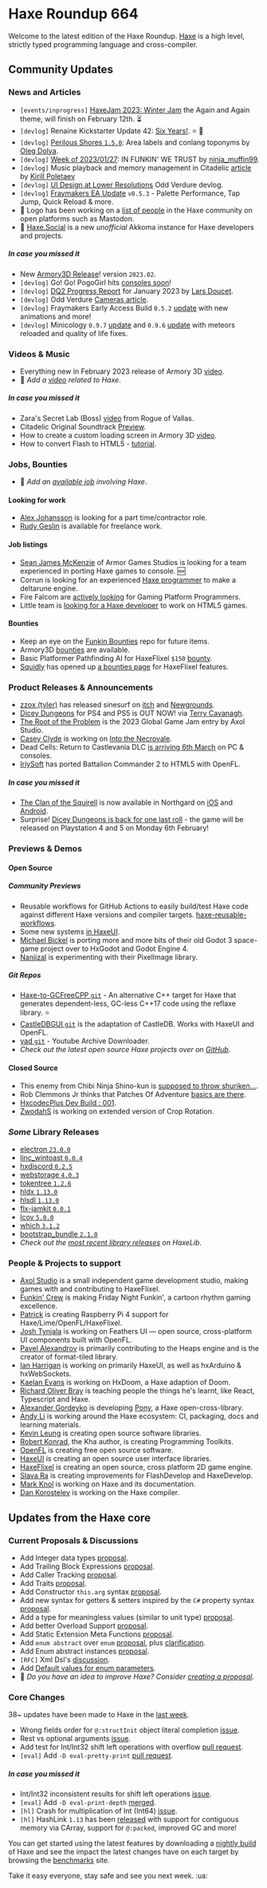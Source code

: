 [_template]: ../templates/roundup.html
[date]: / "2023-02-09 10:01:00"
[modified]: / "2023-02-09 10:28:00"
[published]: / "2023-02-09 12:00:00"
[description]: / "The latest news covering the Haxe community, featuring upcoming talks, the latest HaxeLib releases, game previews and lots more!"
[author]: https://twitter.com/teormech "Alexander Hohlov"
[contributor]: https://github.com/sebthom "Sebastian Thomschke"
[contributor]: https://twitter.com/skial "skial"

# Haxe Roundup 664

Welcome to the latest edition of the Haxe Roundup. [Haxe](http://haxe.org/?ref=haxe.io) is a high level, strictly typed programming language and cross-compiler.

## Community Updates

### News and Articles

-  `[events/inprogress]` [HaxeJam 2023: Winter Jam](https://itch.io/jam/haxejam-2023-winter-jam) the Again and Again theme, will finish on February 12th. :hourglass_flowing_sand:
- `[devlog]` Renaine Kickstarter Update 42: [Six Years!](https://www.kickstarter.com/projects/585676804/renaine-a-game-about-overcoming-failure/posts/3726996). :star: :tada:
- `[devlog]` [Perilous Shores `1.5.0`](https://www.patreon.com/posts/78135972): Area labels and conlang toponyms by [Oleg Dolya](https://twitter.com/watawatabou/status/1621302218375708676).
- `[devlog]` [Week of 2023/01/27](https://funkincrew.github.io/funkBlog/blog/2023-02-03/): IN FUNKIN' WE TRUST by [ninja_muffin99](https://twitter.com/ninja_muffin99/status/1621709283627761667).
- `[devlog]` Music playback and memory management in Citadelic [article](https://kircode.com/en/post/music-playback-and-memory-management-in-citadelic) by [Kirill Poletaev](https://twitter.com/kircode/status/1621814015084077057)
- `[devlog]` [UI Design at Lower Resolutions](https://bitdecaygames.itch.io/odd-verdure/devlog/486423/ui-design-at-lower-resolutions) Odd Verdure devlog.
- `[devlog]` [Fraymakers EA Update](https://store.steampowered.com/news/app/1420350/view/3657521257917606101) `v0.5.3` - Palette Performance, Tap Jump, Quick Reload & more.
- :pushpin: Logo has been working on a [list of people](https://gist.github.com/logo4poop/fadba8956b7196d61a865e8f47cffe43) in the Haxe community on open platforms such as Mastodon.
- :pushpin: [Haxe.Social](https://haxe.social/) is a new _unofficial_ Akkoma instance for Haxe developers and projects.

##### _In case you missed it_
- New [Armory3D Release](https://armory3d.org/notes#2023.02)! version `2023.02`.
- `[devlog]` Go! Go! PogoGirl hits [consoles soon](https://www.ohsat.com/post/pogogirl-hits-consoles-soon/)!
- `[devlog]` [DQ2 Progress Report](https://www.fortressofdoors.com/dq2-progress-report-for-january-2022/) for January 2023 by [Lars Doucet](https://twitter.com/larsiusprime/status/1620887017176326145).
- `[devlog]` Odd Verdure [Cameras article](https://bitdecaygames.itch.io/odd-verdure/devlog/481096/cameras).
- `[devlog]` Fraymakers Early Access Build `0.5.2` [update](https://store.steampowered.com/news/app/1420350/view/3646261624483428872) with new animations and more!
- `[devlog]` Minicology `0.9.7` [update](https://store.steampowered.com/news/app/1471700/view/3640632759297637089) and `0.9.6` [update](https://store.steampowered.com/news/app/1471700/view/3656394723655882182) with meteors reloaded and quality of life fixes.

### Videos & Music

- Everything new in February 2023 release of Armory 3D [video](https://www.youtube.com/watch?v=KrzHI_xYlMA&widget_referrer=haxe.io).
- :memo: _Add a [video](https://github.com/skial/haxe.io/labels/video) related to Haxe_.

##### _In case you missed it_

- Zara's Secret Lab (Boss) [video](https://www.youtube.com/watch?v=kJ4iIfptA9U&widget_referrer=haxe.io) from Rogue of Vallas.
- Citadelic Original Soundtrack [Preview](https://www.youtube.com/watch?v=_tsbRrFMR-s&widget_referrer=haxe.io).
- How to create a custom loading screen in Armory 3D [video](https://www.youtube.com/watch?v=lSgbZNBQwkc&widget_referrer=haxe.io).
- How to convert Flash to HTML5 - [tutorial](https://www.youtube.com/watch?v=JTJqxXVB6rU&widget_referrer=haxe.io).

### Jobs, Bounties

- :memo: _Add an [available job](https://github.com/skial/haxe.io/labels/jobs) involving Haxe_.

#### Looking for work

- [Alex Johansson](https://twitter.com/alexvscoding/status/1621139055282126849) is looking for a part time/contractor role.
- [Rudy Geslin](https://github.com/kLabz) is available for freelance work.

#### Job listings

- [Sean James McKenzie](https://twitter.com/baconandgames/status/1620835229937307653) of Armor Games Studios is looking for a team experienced in porting Haxe games to console. :new:
- Corrun is looking for an experienced [Haxe programmer](https://community.haxe.org/t/paid-work-looking-for-an-experienced-haxe-programmer-to-make-a-deltarune-engine/3793?u=skial) to make a deltarune engine.
- Fire Falcom are [actively looking](https://community.haxe.org/t/fire-falcom-is-actively-looking-for-gaming-platform-programmers/3685?u=skial) for Gaming Platform Programmers.
- Little team is [looking for a Haxe developer](https://gamedev.ru/job/forum/?id=264871) to work on HTML5 games.

#### Bounties
- Keep an eye on the [Funkin Bounties](https://github.com/FunkinCrew/funkinBounties) repo for future items.
- Armory3D [bounties](https://github.com/armory3d/armory/labels/bounty) are available.
- Basic Platformer Pathfinding AI for HaxeFlixel `$150` [bounty](https://github.com/chosencharacters/squidBounties/issues/5).
- [Squidly](https://twitter.com/squuuidly/status/1243925472121151488) has opened up [a bounties page](https://github.com/chosencharacters/squidBounties) for HaxeFlixel features.

### Product Releases & Announcements

- [zzox (tyler)](https://twitter.com/zzo__x/status/1623130649765855234) has released sinesurf on [itch](https://zzox.itch.io/sinesurf) and [Newgrounds](https://www.newgrounds.com/portal/view/873482).
- [Dicey Dungeons](https://store.playstation.com/en-gb/product/EP7425-PPSA05370_00-DICEYDUNGEONS000) for PS4 and PS5 is OUT NOW! via [Terry Cavanagh](https://twitter.com/terrycavanagh/status/1622551864465039360).
- [The Root of the Problem](https://axolstudio.itch.io/the-root-of-the-problem) is the 2023 Global Game Jam entry by Axol Studio.
- [Casey Clyde](https://discord.com/channels/162395145352904705/1072046131984474142/1072046131984474142) is working on [Into the Necrovale](https://store.steampowered.com/app/1717090/Into_the_Necrovale/).
- Dead Cells: Return to Castlevania DLC [is arriving 6th March](https://twitter.com/motiontwin/status/1623447320787296258) on PC & consoles.
- [IriySoft](https://twitter.com/IriySoft/status/1622608375023382530) has ported Battalion Commander 2 to HTML5 with OpenFL.

##### _In case you missed it_

- [The Clan of the Squirell](https://twitter.com/Playdigious/status/1620421769864568839) is now available in Northgard on [iOS](https://apps.apple.com/us/app/northgard/id1533979882) and [Android](https://play.google.com/store/apps/details?id=com.playdigious.northgard).
- Surprise! [Dicey Dungeons is back for one last roll](https://twitter.com/terrycavanagh/status/1620423822532026371) - the game will be released on Playstation 4 and 5 on Monday 6th February!

### Previews & Demos

#### Open Source

##### Community Previews

- Reusable workflows for GitHub Actions to easily build/test Haxe code against different Haxe versions and compiler targets. [haxe-reusable-workflows](https://github.com/vegardit/haxe-reusable-workflows/).
- Some new systems [in HaxeUI](https://twitter.com/IanHarrigan1982/status/1622650707345014788).
- [Michael Bickel](https://twitter.com/dazKind/status/1622735178522103810) is porting more and more bits of their old Godot 3 space-game project over to HxGodot and Godot Engine 4.
- [Nanjizal](https://twitter.com/Nanjizal_net/status/1622716259002449935) is experimenting with their PixelImage library.

##### _Git Repos_

- [Haxe-to-GCFreeCPP `git`](https://github.com/RobertBorghese/Haxe-to-GCFreeCPP) - An alternative C++ target for Haxe that generates dependent-less, GC-less C++17 code using the reflaxe library. :star:
- [CastleDBGUI `git`](https://github.com/Shallowmallow/CastleDBGUI) is the adaptation of CastleDB. Works with HaxeUI and OpenFL.
- [yad `git`](https://github.com/GrowtopiaFli/yad) - Youtube Archive Downloader.
- _Check out the latest open source Haxe projects over on [GitHub][latest github]_.

#### Closed Source

- This enemy from Chibi Ninja Shino-kun is [supposed to throw shuriken...](https://twitter.com/ohsat_games/status/1621955188574638080).
- Rob Clemmons Jr thinks that Patches Of Adventure [basics are there](https://twitter.com/RobClemmonsJr/status/1622146685752283137).
- [HxcodecPlus Dev Build : 001](https://twitter.com/Rapper_GF_Dev/status/1622510191030706178).
- [ZwodahS](https://discord.com/channels/162395145352904705/1070564912469921906/1070564912469921906) is working on extended version of Crop Rotation.

### _Some_ Library Releases

- [electron `23.0.0`](https://lib.haxe.org/p/electron)
- [linc_wintoast `0.0.4`](https://lib.haxe.org/p/linc_wintoast)
- [hxdiscord `0.2.5`](https://lib.haxe.org/p/hxdiscord)
- [webstorage `4.0.3`](https://lib.haxe.org/p/webstorage)
- [tokentree `1.2.6`](https://lib.haxe.org/p/tokentree)
- [hldx `1.13.0`](https://lib.haxe.org/p/hldx)
- [hlsdl `1.13.0`](https://lib.haxe.org/p/hlsdl)
- [flx-jamkit `0.0.1`](https://lib.haxe.org/p/flx-jamkit)
- [lcov `5.0.0`](https://lib.haxe.org/p/lcov)
- [which `3.1.2`](https://lib.haxe.org/p/which)
- [bootstrap_bundle `2.1.0`](https://lib.haxe.org/p/bootstrap_bundle)
- _Check out the [most recent library releases](https://lib.haxe.org/recent/) on HaxeLib_.

### People & Projects to support

- [Axol Studio](https://axolstudio.com/) is a small independent game development studio, making games with and contributing to HaxeFlixel.
- [Funkin' Crew](https://ninja-muffin24.itch.io/funkin) is making Friday Night Funkin', a cartoon rhythm gaming excellence.
- [Patrick](https://www.patreon.com/gepatto) is creating Raspberry Pi 4 support for Haxe/Lime/OpenFL/HaxeFlixel.
- [Josh Tynjala](https://github.com/sponsors/joshtynjala) is working on Feathers UI — open source, cross-platform UI components built with OpenFL.
- [Pavel Alexandrov](https://ko-fi.com/yanrishatum) is primarily contributing to the Heaps engine and is the creator of format-tiled library.
- [Ian Harrigan](https://github.com/sponsors/ianharrigan) is working on primarily HaxeUI, as well as hxArduino & hxWebSockets.
- [Kaelan Evans](https://github.com/sponsors/kevansevans) is working on HxDoom, a Haxe adaption of Doom.
- [Richard Oliver Bray](https://ko-fi.com/richardoliverbray) is teaching people the things he's learnt, like React, Typescript and Haxe.
- [Alexander Gordeyko](https://www.patreon.com/axgord) is developing [Pony](https://github.com/AxGord/Pony), a Haxe open-cross-library.
- [Andy Li](https://github.com/users/andyli/sponsorship) is working around the Haxe ecosystem: CI, packaging, docs and learning materials.
- [Kevin Leung](https://www.patreon.com/kevinresol) is creating open source software libraries.
- [Robert Konrad](https://www.patreon.com/RobDangerous), the Kha author, is creating Programming Toolkits.
- [OpenFL](https://www.patreon.com/openfl) is creating free open source software.
- [HaxeUI](https://www.patreon.com/haxeui) is creating an open source user interface libraries.
- [HaxeFlixel](https://www.patreon.com/haxeflixel) is creating an open source, cross platform 2D game engine.
- [Slava Ra](https://www.patreon.com/slavara) is creating improvements for FlashDevelop and HaxeDevelop.
- [Mark Knol](https://www.patreon.com/markknol) is working on Haxe and its documentation.
- [Dan Korostelev](https://www.patreon.com/nadako) is working on the Haxe compiler.

## Updates from the Haxe core

### Current Proposals & Discussions

- Add Integer data types [proposal](https://github.com/HaxeFoundation/haxe-evolution/pull/101).
- Add Trailing Block Expressions [proposal](https://github.com/HaxeFoundation/haxe-evolution/pull/100).
- Add Caller Tracking [proposal](https://github.com/HaxeFoundation/haxe-evolution/pull/99).
- Add Traits [proposal](https://github.com/HaxeFoundation/haxe-evolution/pull/98).
- Add Constructor `this.arg` syntax [proposal](https://github.com/HaxeFoundation/haxe-evolution/pull/97).
- Add new syntax for getters & setters inspired by the `C#` property syntax [proposal](https://github.com/HaxeFoundation/haxe-evolution/pull/96).
- Add a type for meaningless values (similar to unit type) [proposal](https://github.com/HaxeFoundation/haxe-evolution/pull/95).
- Add better Overload Support [proposal](https://github.com/HaxeFoundation/haxe-evolution/pull/93).
- Add Static Extension Meta Functions [proposal](https://github.com/HaxeFoundation/haxe-evolution/pull/91).
- Add `enum abstract` over `enum` [proposal](https://github.com/HaxeFoundation/haxe-evolution/pull/87), plus [clarification](https://github.com/HaxeFoundation/haxe-evolution/pull/87#issuecomment-935339089).
- Add Enum abstract instances [proposal](https://github.com/HaxeFoundation/haxe-evolution/pull/86).
- `[RFC]` Xml Dsl's [discussion](https://github.com/HaxeFoundation/haxe-evolution/issues/60).
- Add [Default values for enum parameters](https://github.com/HaxeFoundation/haxe-evolution/issues/27).
- :memo: _Do you have an idea to improve Haxe? Consider [creating a proposal]._

### Core Changes

38~ updates have been made to Haxe in the [last week][last week newurl].

- Wrong fields order for `@:structInit` object literal completion [issue](https://github.com/HaxeFoundation/haxe/issues/10958).
- Rest vs optional arguments [issue](https://github.com/HaxeFoundation/haxe/issues/10955).
- Add test for Int/Int32 shift left operations with overflow [pull request](https://github.com/HaxeFoundation/haxe/pull/10962).
- `[eval]` Add `-D eval-pretty-print` [pull request](https://github.com/HaxeFoundation/haxe/pull/10963).

##### _In case you missed it_

- Int/Int32 inconsistent results for shift left operations [issue](https://github.com/HaxeFoundation/haxe/issues/10943).
- `[eval]` Add `-D eval-print-depth` [merged](https://github.com/HaxeFoundation/haxe/pull/10952).
- `[hl]` Crash for multiplication of Int (Int64) [issue](https://github.com/HaxeFoundation/haxe/issues/10942).
- `[hl]` HashLink `1.13` has been [released](https://github.com/HaxeFoundation/hashlink/releases/tag/1.13) with support for contiguous memory via CArray, support for `@:packed`, improved GC and more!

You can get started using the latest features by downloading a [nightly build] of Haxe and see the impact the latest changes have on each target by browsing the [benchmarks] site.

Take it easy everyone, stay safe and see you next week. :ua:

[benchmarks]: https://benchs.haxe.org/
[nightly build]: http://build.haxe.org
[creating a proposal]: https://github.com/HaxeFoundation/haxe-evolution
[last week]: https://github.com/search?q=closed:2023-02-02..2023-02-09+org:haxefoundation+is:closed
[last week newurl]: https://github.com/search?q=updated:%3E2023-02-02+org:haxefoundation
[latest github]: https://github.com/search?o=desc&q=created:%22%3E+2023-02-02%22+language:Haxe&s=updated&type=Repositories
[Haxe Discord]: https://discordapp.com/invite/0uEuWH3spjck73Lo
[Armory Discord]: https://discord.com/invite/7jDud8R3dE
[OpenFL Discord]: https://discordapp.com/invite/tDgq8EE
[FeathersUI Discord]: https://discord.com/invite/SnJBC53
[Deepnight Discord]: https://discord.gg/xRMdA4er
